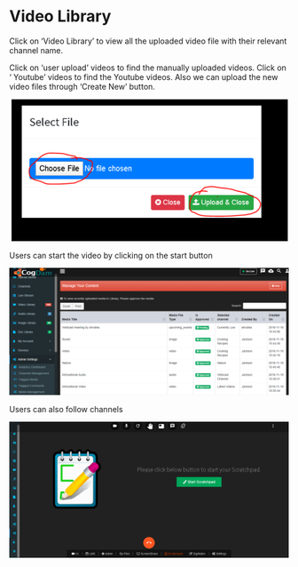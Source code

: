 # Video Library

Click on ‘Video Library’ to view all the uploaded video file with their relevant channel name.

Click on ‘user upload’ videos to find the manually uploaded videos. Click on ‘ Youtube’ videos to find the Youtube videos. Also we can upload the new video files through ‘Create New’ button.

![](../.gitbook/assets/image%20%28271%29.png)

Users can start the video by clicking on the start button

![](../.gitbook/assets/image%20%28197%29.png)

Users can also follow channels

![](../.gitbook/assets/image%20%2851%29.png)



